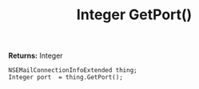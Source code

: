 ﻿---
uid: crmscript_ref_NSEMailConnectionInfoExtended_GetPort
title: Integer GetPort()
intellisense: NSEMailConnectionInfoExtended.GetPort
keywords: NSEMailConnectionInfoExtended, GetPort
so.topic: reference
---



**Returns:** Integer


```crmscript
NSEMailConnectionInfoExtended thing;
Integer port  = thing.GetPort();
```


